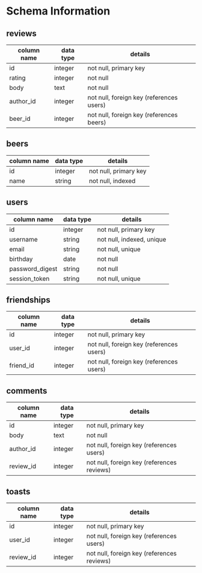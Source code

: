 # Schema Information

## reviews
column name | data type | details
------------|-----------|-----------------------
id          | integer   | not null, primary key
rating      | integer   | not null
body        | text      | not null
author_id   | integer   | not null, foreign key (references users)
beer_id     | integer   | not null, foreign key (references beers)


## beers
column name | data type | details
------------|-----------|-----------------------
id          | integer   | not null, primary key
name        | string    | not null, indexed


## users
column name     | data type | details
----------------|-----------|-----------------------
id              | integer   | not null, primary key
username        | string    | not null, indexed, unique
email           | string    | not null, unique
birthday        | date      | not null
password_digest | string    | not null
session_token   | string    | not null, unique


## friendships
column name     | data type | details
----------------|-----------|-----------------------
id              | integer   | not null, primary key
user_id         | integer   | not null, foreign key (references users)
friend_id       | integer   | not null, foreign key (references users)


## comments
column name     | data type | details
----------------|-----------|-----------------------
id              | integer   | not null, primary key
body            | text      | not null
author_id       | integer   | not null, foreign key (references users)
review_id       | integer   | not null, foreign key (references reviews)


## toasts
column name     | data type | details
----------------|-----------|-----------------------
id              | integer   | not null, primary key
user_id         | integer   | not null, foreign key (references users)
review_id       | integer   | not null, foreign key (references reviews)
